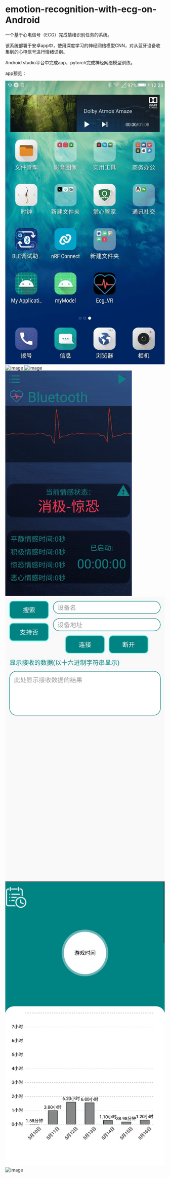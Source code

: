 # emotion-recognition-with-ecg-on-Android

一个基于心电信号（ECG）完成情绪识别任务的系统。

该系统部署于安卓app中，使用深度学习的神经网络模型CNN，对从蓝牙设备收集到的心电信号进行情绪识别。

Android studio平台中完成app，pytorch完成神经网络模型训练。

app预览：

![image](preview/login.gif#pic_center#width-full)
![image](preview/main.gif#pic_center#width-full)
![image](preview/menu.gif#pic_center#width-full)
![image](preview/warn.gif#pic_center#width-full)
![image](preview/blue.gif#pic_center#width-full)
![image](preview/history.gif#pic_center#width-full)
![image](preview/intro.gif#pic_center#width-full)

